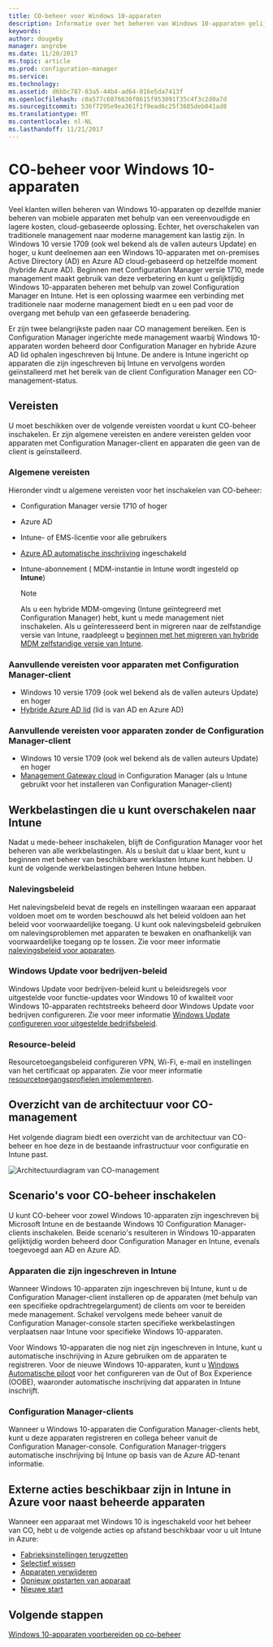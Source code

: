 ```yaml
---
title: CO-beheer voor Windows 10-apparaten
description: Informatie over het beheren van Windows 10-apparaten gelijktijdig met behulp van zowel Configuration Manager en Microsoft Intune.
keywords: 
author: dougeby
manager: angrobe
ms.date: 11/20/2017
ms.topic: article
ms.prod: configuration-manager
ms.service: 
ms.technology: 
ms.assetid: d6bbc787-83a5-44b4-ad64-016e5da7413f
ms.openlocfilehash: c0a577c6076630f0615f953091f35c4f3c2d0a7d
ms.sourcegitcommit: 536f7295e9ea361f1f9ead6c25f3685deb041ad8
ms.translationtype: MT
ms.contentlocale: nl-NL
ms.lasthandoff: 11/21/2017
---
```

# <a name="co-management-for-windows-10-devices"></a>CO-beheer voor Windows 10-apparaten    
<!-- 1350871 -->
Veel klanten willen beheren van Windows 10-apparaten op dezelfde manier beheren van mobiele apparaten met behulp van een vereenvoudigde en lagere kosten, cloud-gebaseerde oplossing. Echter, het overschakelen van traditionele management naar moderne management kan lastig zijn. In Windows 10 versie 1709 (ook wel bekend als de vallen auteurs Update) en hoger, u kunt deelnemen aan een Windows 10-apparaten met on-premises Active Directory (AD) en Azure AD cloud-gebaseerd op hetzelfde moment (hybride Azure AD). Beginnen met Configuration Manager versie 1710, mede management maakt gebruik van deze verbetering en kunt u gelijktijdig Windows 10-apparaten beheren met behulp van zowel Configuration Manager en Intune. Het is een oplossing waarmee een verbinding met traditionele naar moderne management biedt en u een pad voor de overgang met behulp van een gefaseerde benadering. 

Er zijn twee belangrijkste paden naar CO management bereiken.  Een is Configuration Manager ingerichte mede management waarbij Windows 10-apparaten worden beheerd door Configuration Manager en hybride Azure AD lid ophalen ingeschreven bij Intune. De andere is Intune ingericht op apparaten die zijn ingeschreven bij Intune en vervolgens worden geïnstalleerd met het bereik van de client Configuration Manager een CO-management-status.  

## <a name="prerequisites"></a>Vereisten
U moet beschikken over de volgende vereisten voordat u kunt CO-beheer inschakelen. Er zijn algemene vereisten en andere vereisten gelden voor apparaten met Configuration Manager-client en apparaten die geen van de client is geïnstalleerd.

### <a name="general-prerequisites"></a>Algemene vereisten
Hieronder vindt u algemene vereisten voor het inschakelen van CO-beheer:  

- Configuration Manager versie 1710 of hoger
- Azure AD
- Intune- of EMS-licentie voor alle gebruikers
- [Azure AD automatische inschrijving](https://docs.microsoft.com/intune/windows-enroll#enable-windows-10-automatic-enrollment) ingeschakeld
- Intune-abonnement &#40; MDM-instantie in Intune wordt ingesteld op **Intune**&#41;


   > [!Note]  
   > Als u een hybride MDM-omgeving (Intune geïntegreerd met Configuration Manager) hebt, kunt u mede management niet inschakelen. Als u geïnteresseerd bent in migreren naar de zelfstandige versie van Intune, raadpleegt u [beginnen met het migreren van hybride MDM zelfstandige versie van Intune](/sccm/mdm/deploy-use/migrate-hybridmdm-to-intunesa).

### <a name="additional-prerequisites-for-devices-with-the-configuration-manager-client"></a>Aanvullende vereisten voor apparaten met Configuration Manager-client
- Windows 10 versie 1709 (ook wel bekend als de vallen auteurs Update) en hoger
- [Hybride Azure AD lid](https://docs.microsoft.com/azure/active-directory/device-management-hybrid-azuread-joined-devices-setup) (lid is van AD en Azure AD)

### <a name="additional-prerequisites-for-devices-without-the-configuration-manager-client"></a>Aanvullende vereisten voor apparaten zonder de Configuration Manager-client
- Windows 10 versie 1709 (ook wel bekend als de vallen auteurs Update) en hoger
- [Management Gateway cloud](/sccm/core/clients/manage/manage-clients-internet#cloud-management-gateway) in Configuration Manager (als u Intune gebruikt voor het installeren van Configuration Manager-client)

## <a name="workloads-you-can-switch-to-intune"></a>Werkbelastingen die u kunt overschakelen naar Intune
Nadat u mede-beheer inschakelen, blijft de Configuration Manager voor het beheren van alle werkbelastingen. Als u besluit dat u klaar bent, kunt u beginnen met beheer van beschikbare werklasten Intune kunt hebben. U kunt de volgende werkbelastingen beheren Intune hebben.   

### <a name="compliance-policies"></a>Nalevingsbeleid
Het nalevingsbeleid bevat de regels en instellingen waaraan een apparaat voldoen moet om te worden beschouwd als het beleid voldoen aan het beleid voor voorwaardelijke toegang. U kunt ook nalevingsbeleid gebruiken om nalevingsproblemen met apparaten te bewaken en onafhankelijk van voorwaardelijke toegang op te lossen. Zie voor meer informatie [nalevingsbeleid voor apparaten](/sccm/mdm/deploy-use/device-compliance-policies).  

### <a name="windows-update-for-business-policies"></a>Windows Update voor bedrijven-beleid
Windows Update voor bedrijven-beleid kunt u beleidsregels voor uitgestelde voor functie-updates voor Windows 10 of kwaliteit voor Windows 10-apparaten rechtstreeks beheerd door Windows Update voor bedrijven configureren. Zie voor meer informatie [Windows Update configureren voor uitgestelde bedrijfsbeleid](/sccm/sum/deploy-use/integrate-windows-update-for-business-windows-10#configure-windows-update-for-business-deferral-policies).  

### <a name="resource-access-policies"></a>Resource-beleid
Resourcetoegangsbeleid configureren VPN, Wi-Fi, e-mail en instellingen van het certificaat op apparaten. Zie voor meer informatie [resourcetoegangsprofielen implementeren](/sccm/protect/deploy-use/deploy-wifi-vpn-email-cert-profiles).

## <a name="architectural-overview-for-co-management"></a>Overzicht van de architectuur voor CO-management
Het volgende diagram biedt een overzicht van de architectuur van CO-beheer en hoe deze in de bestaande infrastructuur voor configuratie en Intune past.

![Architectuurdiagram van CO-management](./media/co-management-arch.svg)

## <a name="scenarios-to-enable-co-management"></a>Scenario's voor CO-beheer inschakelen  
U kunt CO-beheer voor zowel Windows 10-apparaten zijn ingeschreven bij Microsoft Intune en de bestaande Windows 10 Configuration Manager-clients inschakelen. Beide scenario's resulteren in Windows 10-apparaten gelijktijdig worden beheerd door Configuration Manager en Intune, evenals toegevoegd aan AD en Azure AD.  

### <a name="devices-enrolled-in-intune"></a>Apparaten die zijn ingeschreven in Intune  
Wanneer Windows 10-apparaten zijn ingeschreven bij Intune, kunt u de Configuration Manager-client installeren op de apparaten (met behulp van een specifieke opdrachtregelargument) de clients om voor te bereiden mede management. Schakel vervolgens mede beheer vanuit de Configuration Manager-console starten specifieke werkbelastingen verplaatsen naar Intune voor specifieke Windows 10-apparaten.  

Voor Windows 10-apparaten die nog niet zijn ingeschreven in Intune, kunt u automatische inschrijving in Azure gebruiken om de apparaten te registreren. Voor de nieuwe Windows 10-apparaten, kunt u [Windows Automatische piloot](https://docs.microsoft.com/intune/enrollment-autopilot) voor het configureren van de Out of Box Experience (OOBE), waaronder automatische inschrijving dat apparaten in Intune inschrijft.  

### <a name="configuration-manager-clients"></a>Configuration Manager-clients
Wanneer u Windows 10-apparaten die Configuration Manager-clients hebt, kunt u deze apparaten registreren en collega beheer vanuit de Configuration Manager-console. Configuration Manager-triggers automatische inschrijving bij Intune op basis van de Azure AD-tenant informatie.  


## <a name="remote-actions-available-in-intune-on-azure-for-co-managed-devices"></a>Externe acties beschikbaar zijn in Intune in Azure voor naast beheerde apparaten
Wanneer een apparaat met Windows 10 is ingeschakeld voor het beheer van CO, hebt u de volgende acties op afstand beschikbaar voor u uit Intune in Azure:  
- [Fabrieksinstellingen terugzetten](https://docs.microsoft.com/intune/devices-wipe#factory-reset)
- [Selectief wissen](https://docs.microsoft.com/intune/apps-selective-wipe)
- [Apparaten verwijderen](https://docs.microsoft.com/intune/devices-wipe#delete-devices-from-the-azure-active-directory-portal)
- [Opnieuw opstarten van apparaat](https://docs.microsoft.com/intune/device-restart)
- [Nieuwe start](https://docs.microsoft.com/intune/device-fresh-start)

## <a name="next-steps"></a>Volgende stappen
[Windows 10-apparaten voorbereiden op co-beheer](co-management-prepare.md)